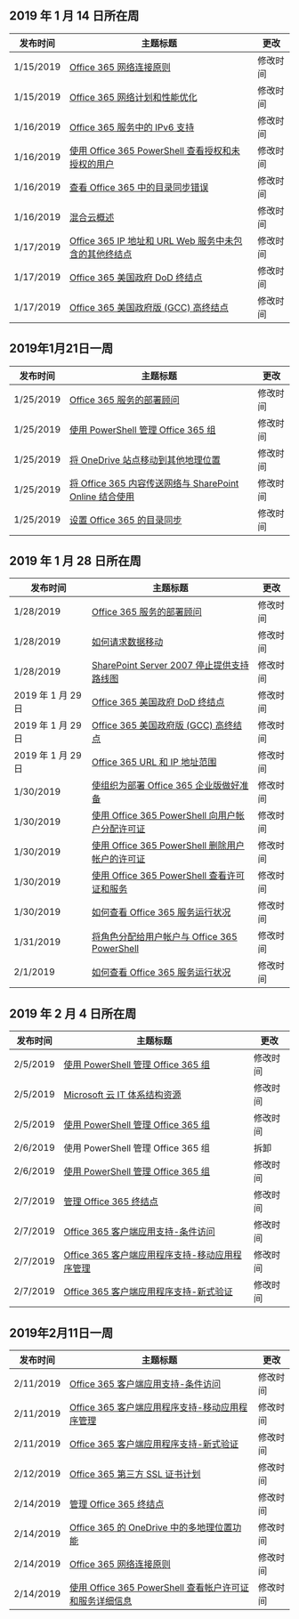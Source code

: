 <!-- This file is generated automatically each week. Changes made to this file will be overwritten.-->




## <a name="week-of-january-14-2019"></a>2019 年 1 月 14 日所在周


| 发布时间 |主题标题 | 更改 |
|------|------------|--------|
| 1/15/2019 | [Office 365 网络连接原则](/Office365/Enterprise/office-365-network-connectivity-principles) | 修改时间 |
| 1/15/2019 | [Office 365 网络计划和性能优化](/Office365/Enterprise/network-planning-and-performance) | 修改时间 |
| 1/16/2019 | [Office 365 服务中的 IPv6 支持](/Office365/Enterprise/ipv6-support) | 修改时间 |
| 1/16/2019 | [使用 Office 365 PowerShell 查看授权和未授权的用户](/Office365/Enterprise/powershell/view-licensed-and-unlicensed-users-with-office-365-powershell) | 修改时间 |
| 1/16/2019 | [查看 Office 365 中的目录同步错误](/Office365/Enterprise/identify-directory-synchronization-errors) | 修改时间 |
| 1/16/2019 | [混合云概述](/Office365/Enterprise/hybrid-cloud-overview) | 修改时间 |
| 1/17/2019 | [Office 365 IP 地址和 URL Web 服务中未包含的其他终结点](/Office365/Enterprise/additional-office365-ip-addresses-and-urls) | 修改时间 |
| 1/17/2019 | [Office 365 美国政府 DoD 终结点](/Office365/Enterprise/office-365-u-s-government-dod-endpoints) | 修改时间 |
| 1/17/2019 | [Office 365 美国政府版 (GCC) 高终结点](/Office365/Enterprise/office-365-u-s-government-gcc-high-endpoints) | 修改时间 |


## <a name="week-of-january-21-2019"></a>2019年1月21日一周


| 发布时间 |主题标题 | 更改 |
|------|------------|--------|
| 1/25/2019 | [Office 365 服务的部署顾问](/Office365/Enterprise/deployment-advisors-for-office-365) | 修改时间 |
| 1/25/2019 | [使用 PowerShell 管理 Office 365 组](/Office365/Enterprise/manage-office-365-groups-with-powershell) | 修改时间 |
| 1/25/2019 | [将 OneDrive 站点移动到其他地理位置](/Office365/Enterprise/move-onedrive-between-geo-locations) | 修改时间 |
| 1/25/2019 | [将 Office 365 内容传送网络与 SharePoint Online 结合使用](/Office365/Enterprise/use-office-365-cdn-with-spo) | 修改时间 |
| 1/25/2019 | [设置 Office 365 的目录同步](/Office365/Enterprise/set-up-directory-synchronization) | 修改时间 |


## <a name="week-of-january-28-2019"></a>2019 年 1 月 28 日所在周


| 发布时间 |主题标题 | 更改 |
|------|------------|--------|
| 1/28/2019 | [Office 365 服务的部署顾问](/Office365/Enterprise/deployment-advisors-for-office-365) | 修改时间 |
| 1/28/2019 | [如何请求数据移动](/Office365/Enterprise/request-your-data-move) | 修改时间 |
| 1/28/2019 | [SharePoint Server 2007 停止提供支持路线图](/Office365/Enterprise/sharepoint-2007-end-of-support) | 修改时间 |
| 2019 年 1 月 29 日 | [Office 365 美国政府 DoD 终结点](/Office365/Enterprise/office-365-u-s-government-dod-endpoints) | 修改时间 |
| 2019 年 1 月 29 日 | [Office 365 美国政府版 (GCC) 高终结点](/Office365/Enterprise/office-365-u-s-government-gcc-high-endpoints) | 修改时间 |
| 2019 年 1 月 29 日 | [Office 365 URL 和 IP 地址范围](/Office365/Enterprise/urls-and-ip-address-ranges) | 修改时间 |
| 1/30/2019 | [使组织为部署 Office 365 企业版做好准备](/Office365/Enterprise/get-your-organization-ready-for-office-365) | 修改时间 |
| 1/30/2019 | [使用 Office 365 PowerShell 向用户帐户分配许可证](/Office365/Enterprise/powershell/assign-licenses-to-user-accounts-with-office-365-powershell) | 修改时间 |
| 1/30/2019 | [使用 Office 365 PowerShell 删除用户帐户的许可证](/Office365/Enterprise/powershell/remove-licenses-from-user-accounts-with-office-365-powershell) | 修改时间 |
| 1/30/2019 | [使用 Office 365 PowerShell 查看许可证和服务](/Office365/Enterprise/powershell/view-licenses-and-services-with-office-365-powershell) | 修改时间 |
| 1/30/2019 | [如何查看 Office 365 服务运行状况](/Office365/Enterprise/view-service-health) | 修改时间 |
| 1/31/2019 | [将角色分配给用户帐户与 Office 365 PowerShell](/Office365/Enterprise/powershell/assign-roles-to-user-accounts-with-office-365-powershell) | 修改时间 |
| 2/1/2019 | [如何查看 Office 365 服务运行状况](/Office365/Enterprise/view-service-health) | 修改时间 |


## <a name="week-of-february-04-2019"></a>2019 年 2 月 4 日所在周


| 发布时间 |主题标题 | 更改 |
|------|------------|--------|
| 2/5/2019 | [使用 PowerShell 管理 Office 365 组](/Office365/Enterprise/manage-office-365-groups-with-powershell) | 修改时间 |
| 2/5/2019 | [Microsoft 云 IT 体系结构资源](/Office365/Enterprise/microsoft-cloud-it-architecture-resources) | 修改时间 |
| 2/5/2019 | [使用 PowerShell 管理 Office 365 组](/Office365/Enterprise/powershell/manage-office-365-groups-with-powershell) | 修改时间 |
| 2/6/2019 | 使用 PowerShell 管理 Office 365 组 | 拆卸 |
| 2/6/2019 | [使用 PowerShell 管理 Office 365 组](/Office365/Enterprise/powershell/manage-office-365-groups-with-powershell) | 修改时间 |
| 2/7/2019 | [管理 Office 365 终结点](/Office365/Enterprise/managing-office-365-endpoints) | 修改时间 |
| 2/7/2019 | [Office 365 客户端应用支持-条件访问](/Office365/Enterprise/office-365-client-support-conditional-access) | 修改时间 |
| 2/7/2019 | [Office 365 客户端应用程序支持-移动应用程序管理](/Office365/Enterprise/office-365-client-support-mobile-application-management) | 修改时间 |
| 2/7/2019 | [Office 365 客户端应用程序支持-新式验证](/Office365/Enterprise/office-365-client-support-modern-authentication) | 修改时间 |


## <a name="week-of-february-11-2019"></a>2019年2月11日一周


| 发布时间 |主题标题 | 更改 |
|------|------------|--------|
| 2/11/2019 | [Office 365 客户端应用支持-条件访问](/Office365/Enterprise/office-365-client-support-conditional-access) | 修改时间 |
| 2/11/2019 | [Office 365 客户端应用程序支持-移动应用程序管理](/Office365/Enterprise/office-365-client-support-mobile-application-management) | 修改时间 |
| 2/11/2019 | [Office 365 客户端应用程序支持-新式验证](/Office365/Enterprise/office-365-client-support-modern-authentication) | 修改时间 |
| 2/12/2019 | [Office 365 第三方 SSL 证书计划](/Office365/Enterprise/plan-for-third-party-ssl-certificates) | 修改时间 |
| 2/14/2019 | [管理 Office 365 终结点](/Office365/Enterprise/managing-office-365-endpoints) | 修改时间 |
| 2/14/2019 | [Office 365 的 OneDrive 中的多地理位置功能](/Office365/Enterprise/multi-geo-capabilities-in-onedrive-and-sharepoint-online-in-office-365) | 修改时间 |
| 2/14/2019 | [Office 365 网络连接原则](/Office365/Enterprise/office-365-network-connectivity-principles) | 修改时间 |
| 2/14/2019 | [使用 Office 365 PowerShell 查看帐户许可证和服务详细信息](/Office365/Enterprise/powershell/view-account-license-and-service-details-with-office-365-powershell) | 修改时间 |
